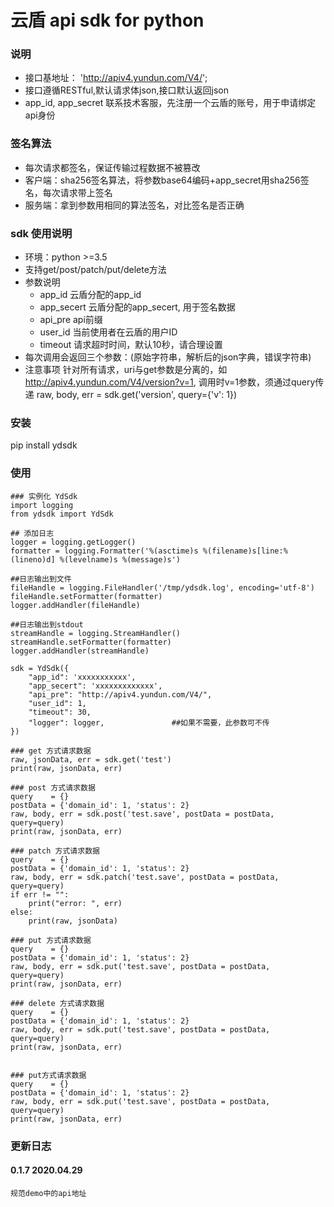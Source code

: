 # 云盾 api sdk for python

### 说明

* 接口基地址： 'http://apiv4.yundun.com/V4/';
* 接口遵循RESTful,默认请求体json,接口默认返回json
* app_id, app_secret 联系技术客服，先注册一个云盾的账号，用于申请绑定api身份

### 签名算法

* 每次请求都签名，保证传输过程数据不被篡改
* 客户端：sha256签名算法，将参数base64编码+app_secret用sha256签名，每次请求带上签名
* 服务端：拿到参数用相同的算法签名，对比签名是否正确

### sdk 使用说明

* 环境：python >=3.5
* 支持get/post/patch/put/delete方法
* 参数说明
    * app_id 云盾分配的app_id
    * app_secert 云盾分配的app_secert, 用于签名数据
    * api_pre api前缀
    * user_id 当前使用者在云盾的用户ID
    * timeout 请求超时时间，默认10秒，请合理设置
* 每次调用会返回三个参数：(原始字符串，解析后的json字典，错误字符串)
* 注意事项
    针对所有请求，uri与get参数是分离的，如 http://apiv4.yundun.com/V4/version?v=1, 调用时v=1参数，须通过query传递
        raw, body, err = sdk.get('version', query={'v': 1})

### 安装

pip install ydsdk

### 使用

```
### 实例化 YdSdk
import logging
from ydsdk import YdSdk

## 添加日志
logger = logging.getLogger()
formatter = logging.Formatter('%(asctime)s %(filename)s[line:%(lineno)d] %(levelname)s %(message)s')

##日志输出到文件
fileHandle = logging.FileHandler('/tmp/ydsdk.log', encoding='utf-8')
fileHandle.setFormatter(formatter)
logger.addHandler(fileHandle)

##日志输出到stdout
streamHandle = logging.StreamHandler()
streamHandle.setFormatter(formatter)
logger.addHandler(streamHandle)

sdk = YdSdk({
    "app_id": 'xxxxxxxxxxx',
    "app_secert": 'xxxxxxxxxxxxx', 
    "api_pre": "http://apiv4.yundun.com/V4/",
    "user_id": 1, 
    "timeout": 30,
    "logger": logger,               ##如果不需要，此参数可不传
})

### get 方式请求数据
raw, jsonData, err = sdk.get('test')
print(raw, jsonData, err)

### post 方式请求数据
query    = {}
postData = {'domain_id': 1, 'status': 2}
raw, body, err = sdk.post('test.save', postData = postData, query=query)
print(raw, jsonData, err)

### patch 方式请求数据
query    = {}
postData = {'domain_id': 1, 'status': 2}
raw, body, err = sdk.patch('test.save', postData = postData, query=query)
if err != "":
    print("error: ", err)
else:
    print(raw, jsonData)

### put 方式请求数据
query    = {}
postData = {'domain_id': 1, 'status': 2}
raw, body, err = sdk.put('test.save', postData = postData, query=query)
print(raw, jsonData, err)

### delete 方式请求数据
query    = {}
postData = {'domain_id': 1, 'status': 2}
raw, body, err = sdk.put('test.save', postData = postData, query=query)
print(raw, jsonData, err)


### put方式请求数据
query    = {}
postData = {'domain_id': 1, 'status': 2}
raw, body, err = sdk.put('test.save', postData = postData, query=query)
print(raw, jsonData, err)
```

### 更新日志

#### 0.1.7 2020.04.29
```
规范demo中的api地址
```
